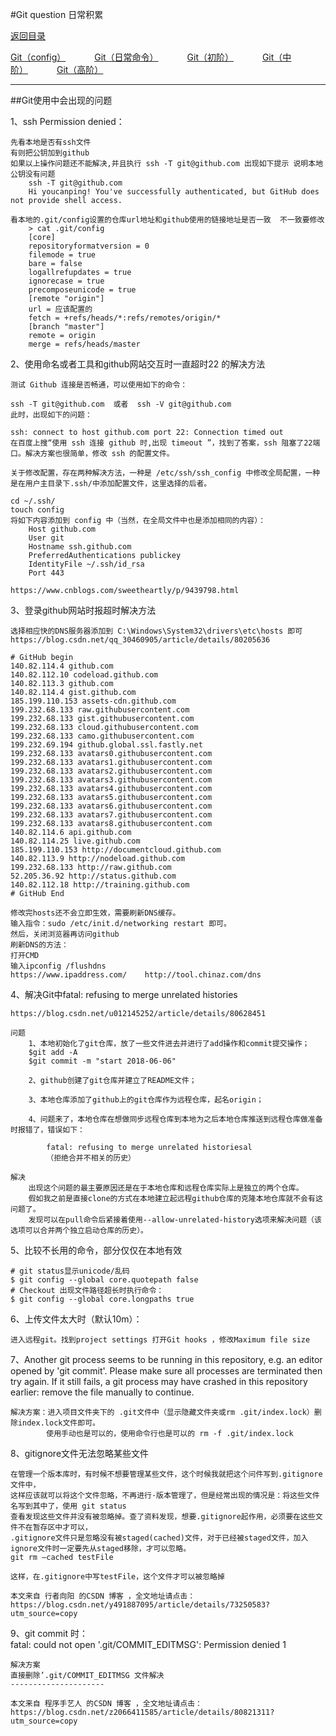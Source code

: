 #Git question  日常积累 
<p>
    <a href="#" onclick="refreshContent('gitorder')">返回目录</a>
</p>
<p>
<a href="#" onclick="refreshOrderContent('config')">Git（config）</a>&emsp;&emsp;&emsp;
<a href="#" onclick="refreshOrderContent('order1')">Git（日常命令）</a>&emsp;&emsp;&emsp;
<a href="#" onclick="refreshOrderContent('order2')">Git（初阶）</a>&emsp;&emsp;&emsp;
<a href="#" onclick="refreshOrderContent('order3')">Git（中阶）</a>&emsp;&emsp;&emsp;
<a href="#" onclick="refreshOrderContent('order4')">Git（高阶）</a>&emsp;&emsp;&emsp;
</p>

---
##Git使用中会出现的问题

1、ssh Permission denied：

	先看本地是否有ssh文件
	有则把公钥加到github
	如果以上操作问题还不能解决,并且执行 ssh -T git@github.com 出现如下提示 说明本地公钥没有问题
		ssh -T git@github.com
		Hi youcanping! You've successfully authenticated, but GitHub does not provide shell access.
	
	看本地的.git/config设置的仓库url地址和github使用的链接地址是否一致  不一致要修改
		> cat .git/config
		[core]
		repositoryformatversion = 0
		filemode = true
		bare = false
		logallrefupdates = true
		ignorecase = true
		precomposeunicode = true
		[remote "origin"]
		url = 应该配置的
		fetch = +refs/heads/*:refs/remotes/origin/*
		[branch "master"]
		remote = origin
		merge = refs/heads/master
		
2、使用命名或者工具和github网站交互时一直超时22 的解决方法

	测试 Github 连接是否畅通，可以使用如下的命令：

	ssh -T git@github.com  或者  ssh -V git@github.com
	此时，出现如下的问题：

	ssh: connect to host github.com port 22: Connection timed out
	在百度上搜“使用 ssh 连接 github 时,出现 timeout ”，找到了答案，ssh 阻塞了22端口。解决方案也很简单，修改 ssh 的配置文件。

	关于修改配置，存在两种解决方法，一种是 /etc/ssh/ssh_config 中修改全局配置，一种是在用户主目录下.ssh/中添加配置文件，这里选择的后者。

	cd ~/.ssh/
	touch config
	将如下内容添加到 config 中（当然，在全局文件中也是添加相同的内容）：
		Host github.com  
		User git  
		Hostname ssh.github.com 
		PreferredAuthentications publickey  
		IdentityFile ~/.ssh/id_rsa 
		Port 443
	
	https://www.cnblogs.com/sweetheartly/p/9439798.html
	
	
3、登录github网站时报超时解决方法

	选择相应快的DNS服务器添加到 C:\Windows\System32\drivers\etc\hosts 即可
	https://blog.csdn.net/qq_30460905/article/details/80205636
    
    # GitHub begin
    140.82.114.4 github.com 
    140.82.112.10 codeload.github.com
    140.82.113.3 github.com
    140.82.114.4 gist.github.com
    185.199.110.153 assets-cdn.github.com
    199.232.68.133 raw.githubusercontent.com
    199.232.68.133 gist.githubusercontent.com
    199.232.68.133 cloud.githubusercontent.com
    199.232.68.133 camo.githubusercontent.com
    199.232.69.194 github.global.ssl.fastly.net
    199.232.68.133 avatars0.githubusercontent.com
    199.232.68.133 avatars1.githubusercontent.com
    199.232.68.133 avatars2.githubusercontent.com
    199.232.68.133 avatars3.githubusercontent.com
    199.232.68.133 avatars4.githubusercontent.com
    199.232.68.133 avatars5.githubusercontent.com
    199.232.68.133 avatars6.githubusercontent.com
    199.232.68.133 avatars7.githubusercontent.com
    199.232.68.133 avatars8.githubusercontent.com
    140.82.114.6 api.github.com
    140.82.114.25 live.github.com
    185.199.110.153 http://documentcloud.github.com
    140.82.113.9 http://nodeload.github.com
    199.232.68.133 http://raw.github.com
    52.205.36.92 http://status.github.com
    140.82.112.18 http://training.github.com
    # GitHub End

	修改完hosts还不会立即生效，需要刷新DNS缓存。
	输入指令：sudo /etc/init.d/networking restart 即可。
	然后，关闭浏览器再访问github
	刷新DNS的方法：
	打开CMD
	输入ipconfig /flushdns
	https://www.ipaddress.com/    http://tool.chinaz.com/dns

4、解决Git中fatal: refusing to merge unrelated histories

    https://blog.csdn.net/u012145252/article/details/80628451
    
    问题
        1、本地初始化了git仓库，放了一些文件进去并进行了add操作和commit提交操作；
        $git add -A
        $git commit -m "start 2018-06-06"

        2、github创建了git仓库并建立了README文件；
			
        3、本地仓库添加了github上的git仓库作为远程仓库，起名origin；    
        
        4、问题来了，本地仓库在想做同步远程仓库到本地为之后本地仓库推送到远程仓库做准备时报错了，错误如下：

            fatal: refusing to merge unrelated historiesal
            （拒绝合并不相关的历史）
    
    解决
        出现这个问题的最主要原因还是在于本地仓库和远程仓库实际上是独立的两个仓库。
        假如我之前是直接clone的方式在本地建立起远程github仓库的克隆本地仓库就不会有这问题了。
        发现可以在pull命令后紧接着使用--allow-unrelated-history选项来解决问题（该选项可以合并两个独立启动仓库的历史）。
        
5、比较不长用的命令，部分仅仅在本地有效

    # git status显示unicode/乱码
    $ git config --global core.quotepath false
    # Checkout 出现文件路径超长时执行命令：
    $ git config --global core.longpaths true 

6、上传文件太大时（默认10m）：

 	进入远程git。找到project settings 打开Git hooks ，修改Maximum file size
 	
7、Another git process seems to be running in this repository, e.g.
		an editor opened by 'git commit'. Please make sure all processes
		are terminated then try again. If it still fails, a git process
		may have crashed in this repository earlier:
		remove the file manually to continue.
		
	解决方案：进入项目文件夹下的 .git文件中（显示隐藏文件夹或rm .git/index.lock）删除index.lock文件即可。
			使用手动也是可以的，使用命令行也是可以的 rm -f .git/index.lock
	
8、gitignore文件无法忽略某些文件

    在管理一个版本库时，有时候不想要管理某些文件，这个时候我就把这个问件写到.gitignore文件中，
    这样应该就可以将这个文件忽略，不再进行·版本管理了，但是经常出现的情况是：将这些文件名写到其中了，使用	git status
    查看发现这些文件并没有被忽略掉。查了资料发现，想要.gitignore起作用，必须要在这些文件不在暂存区中才可以，
    .gitignore文件只是忽略没有被staged(cached)文件，对于已经被staged文件，加入ignore文件时一定要先从staged移除，才可以忽略。 
    git rm –cached testFile

    这样，在.gitignore中写testFile，这个文件才可以被忽略掉

    本文来自 行者向阳 的CSDN 博客 ，全文地址请点击：https://blog.csdn.net/y491887095/article/details/73250583?utm_source=copy 

9、git commit 时：  
	fatal: could not open '.git/COMMIT_EDITMSG': Permission denied 1
	
	解决方案
	直接删除’.git/COMMIT_EDITMSG 文件解决
	---------------------
	
	本文来自 程序手艺人 的CSDN 博客 ，全文地址请点击：https://blog.csdn.net/z2066411585/article/details/80821311?utm_source=copy 
	
		 	        